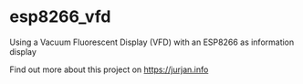 # esp8266_vfd
Using a Vacuum Fluorescent Display (VFD) with an ESP8266 as information display

Find out more about this project on https://jurjan.info
